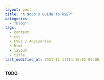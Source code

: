 ```yaml
---
layout: post
title: "A Noob's Guide to OSEP"
categories:
  - "blog"
tags:
  - content
  - css
  - CVEs / Advisories
  - html
  - layout
  - title
last_modified_at: 2021-11-11T14:10:02-05:00
---
```


**TODO**  
